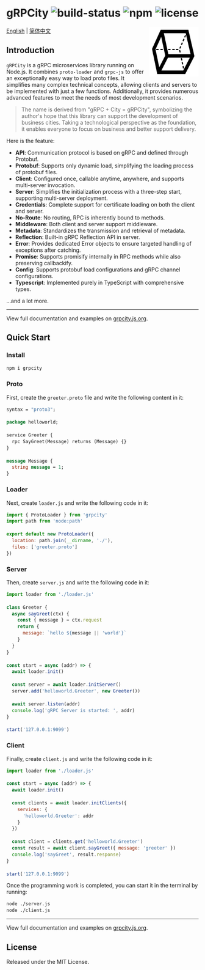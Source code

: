 # gRPCity ![build-status](https://github.com/chakhsu/grpcity/actions/workflows/build.yml/badge.svg) ![npm](https://img.shields.io/npm/v/grpcity) ![license](https://img.shields.io/npm/l/grpcity)

<img src="./.github/assert/grpcity-logo.svg" width="130" height="130" alt="grpcity" align="right">

[English](./README.md) | [简体中文](./README_CN.md)

## Introduction

`gRPCity` is a gRPC microservices library running on Node.js. It combines
`proto-loader` and `grpc-js` to offer an exceptionally easy way to load proto
files. It simplifies many complex technical concepts, allowing clients and
servers to be implemented with just a few functions. Additionally, it provides
numerous advanced features to meet the needs of most development scenarios.

> The name is derived from "gRPC + City = gRPCity", symbolizing the author's
> hope that this library can support the development of business cities. Taking
> a technological perspective as the foundation, it enables everyone to focus on
> business and better support delivery.

Here is the feature:

- **API**: Communication protocol is based on gRPC and defined through Protobuf.
- **Protobuf**: Supports only dynamic load, simplifying the loading process of protobuf files.
- **Client**: Configured once, callable anytime, anywhere, and supports multi-server invocation.
- **Server**: Simplifies the initialization process with a three-step start, supporting multi-server deployment.
- **Credentials**: Complete support for certificate loading on both the client and server.
- **No-Route**: No routing, RPC is inherently bound to methods.
- **Middleware**: Both client and server support middleware.
- **Metadata**: Standardizes the transmission and retrieval of metadata.
- **Reflection**: Built-in gRPC Reflection API in server.
- **Error**: Provides dedicated Error objects to ensure targeted handling of
  exceptions after catching.
- **Promise**: Supports promisify internally in RPC methods while also
  preserving callbackify.
- **Config**: Supports protobuf load configurations and gRPC channel configurations.
- **Typescript**: Implemented purely in TypeScript with comprehensive types.

...and a lot more.

---

View full documentation and examples on [grpcity.js.org](https://grpcity.js.org).

## Quick Start

### Install

```bash
npm i grpcity
```

### Proto

First, create the `greeter.proto` file and write the following content in it:

```proto
syntax = "proto3";

package helloworld;

service Greeter {
  rpc SayGreet(Message) returns (Message) {}
}

message Message {
  string message = 1;
}
```

### Loader

Next, create `loader.js` and write the following code in it:

```js
import { ProtoLoader } from 'grpcity'
import path from 'node:path'

export default new ProtoLoader({
  location: path.join(__dirname, './'),
  files: ['greeter.proto']
})
```

### Server

Then, create `server.js` and write the following code in it:

```js
import loader from './loader.js'

class Greeter {
  async sayGreet(ctx) {
    const { message } = ctx.request
    return {
      message: `hello ${message || 'world'}`
    }
  }
}

const start = async (addr) => {
  await loader.init()

  const server = await loader.initServer()
  server.add('helloworld.Greeter', new Greeter())

  await server.listen(addr)
  console.log('gRPC Server is started: ', addr)
}

start('127.0.0.1:9099')
```

### Client

Finally, create `client.js` and write the following code in it:

```js
import loader from './loader.js'

const start = async (addr) => {
  await loader.init()

  const clients = await loader.initClients({
    services: {
      'helloworld.Greeter': addr
    }
  })

  const client = clients.get('helloworld.Greeter')
  const result = await client.sayGreet({ message: 'greeter' })
  console.log('sayGreet', result.response)
}

start('127.0.0.1:9099')
```

Once the programming work is completed, you can start it in the terminal by running:

```sh
node ./server.js
node ./client.js
```

---

View full documentation and examples on [grpcity.js.org](https://grpcity.js.org).

## License

Released under the MIT License.
